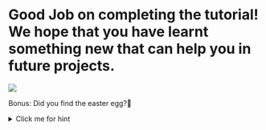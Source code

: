 # Good Job on completing the tutorial! We hope that you have learnt something new that can help you in future projects.

<img src="https://media.giphy.com/media/l1KtXmfi3EnjM5zpK/giphy.gif"  />

Bonus: Did you find the easter egg?🥚
<details> 
  <summary>Click me for hint</summary>
  Did you collect the 🥚 from scripts?
  <details> 
    <summary>Item?</summary>
    Did you remember to bring a shovel?
    <img src="https://user-images.githubusercontent.com/52280124/116425864-ec422d80-a842-11eb-8df7-02c5ea1a945d.png?raw=true" />
  </details>
</details>
